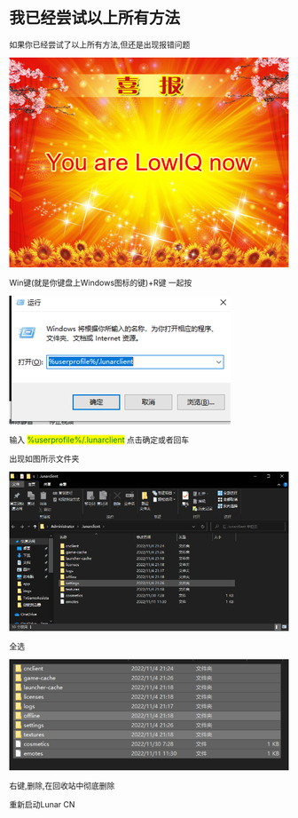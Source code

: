 # 我已经尝试以上所有方法

如果你已经尝试了以上所有方法,但还是出现报错问题

![](<.gitbook/assets/QQ图片20221130195342 (1).png>)

Win键(就是你键盘上Windows图标的键)+R键 一起按

![](<.gitbook/assets/image (2) (2).png>)

输入 <mark style="color:green;">%userprofile%/.lunarclient</mark> 点击确定或者回车

出现如图所示文件夹

![](<.gitbook/assets/image (7).png>)

全选

![](<.gitbook/assets/image (2).png>)

右键,删除,在回收站中彻底删除

重新启动Lunar CN

